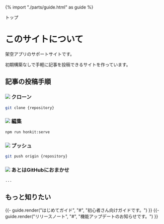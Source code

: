 {% import "./parts/guide.html" as guide %}

<nav class="breadcrumbs">
  <span>トップ</span>
</nav>

# このサイトについて

架空アプリのサポートサイトです。

初期構築なしで手軽に記事を投稿できるサイトを作っています。

## 記事の投稿手順

### ![](https://icongr.am/octicons/fold-down.svg?size=32&color=currentColor) クローン

```sh
git clone {repository}
```

### ![](https://icongr.am/feather/edit-2.svg?size=32&color=currentColor) 編集

```sh
npm run honkit:serve
```

### ![](https://icongr.am/octicons/fold-up.svg?size=32&color=currentColor) プッシュ

```sh
git push origin {repository}
```

### ![](https://icongr.am/feather/github.svg?size=32&color=currentColor) あとはGitHubにおまかせ

```sh
...
```

## もっと知りたい

<div class="grid grid-cols-2 gap-8">
  {{- guide.render("はじめてガイド", "#", "初心者さん向けガイドです。") }}
  {{- guide.render("リリースノート", "#", "機能アップデートのお知らせです。") }}
</div>
